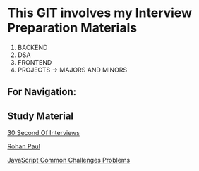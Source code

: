 # This GIT involves my Interview Preparation Materials

1. BACKEND
2. DSA
3. FRONTEND
4. PROJECTS -> MAJORS AND MINORS

## For Navigation:

## Study Material

[30 Second Of Interviews](https://30secondsofinterviews.org/)

[Rohan Paul](https://github.com/rohan-paul?tab=repositories)

[JavaScript Common Challenges Problems](https://github.com/rohan-paul/Javascript-Common-Challenges-Problems)
